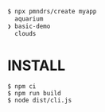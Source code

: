 ```sh
$ npx pmndrs/create myapp
  aquarium
❯ basic-demo
  clouds
```

# INSTALL

```
$ npm ci
$ npm run build
$ node dist/cli.js
```
